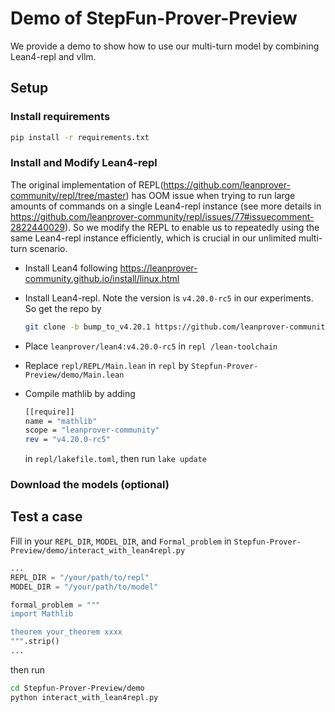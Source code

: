 # Demo of StepFun-Prover-Preview

We provide a demo to show how to use our multi-turn model by combining Lean4-repl and vllm.


## Setup

### Install requirements
```bash
pip install -r requirements.txt
```

### Install and Modify Lean4-repl

The original implementation of REPL(https://github.com/leanprover-community/repl/tree/master) has OOM issue when trying to run large amounts of commands on a single Lean4-repl instance (see more details in https://github.com/leanprover-community/repl/issues/77#issuecomment-2822440029). So we modify the REPL to enable us to repeatedly using the same Lean4-repl instance efficiently, which is crucial in our unlimited multi-turn scenario.

- Install Lean4 following https://leanprover-community.github.io/install/linux.html

- Install Lean4-repl. Note the version is `v4.20.0-rc5` in our experiments. So get the repo by 
  ```bash
  git clone -b bump_to_v4.20.1 https://github.com/leanprover-community/repl.git
  ```

- Place `leanprover/lean4:v4.20.0-rc5` in `repl
/lean-toolchain`

- Replace `repl/REPL/Main.lean` in `repl` by `Stepfun-Prover-Preview/demo/Main.lean`

- Compile mathlib by adding 
  ```bash
  [[require]]
  name = "mathlib"
  scope = "leanprover-community"
  rev = "v4.20.0-rc5"
  ```
  in `repl/lakefile.toml`, then run `lake update`

### Download the models (optional)

## Test a case

Fill in your `REPL_DIR`, `MODEL_DIR`, and `Formal_problem` in `Stepfun-Prover-Preview/demo/interact_with_lean4repl.py`

```python
...
REPL_DIR = "/your/path/to/repl"
MODEL_DIR = "/your/path/to/model"

formal_problem = """
import Mathlib

theorem your_theorem xxxx
""".strip()
...
```
then run
```bash
cd Stepfun-Prover-Preview/demo
python interact_with_lean4repl.py
```
